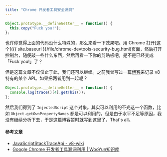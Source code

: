 ```yaml
---
title: "Chrome 开发者工具安全漏洞"
---
```


``` javascript
Object.prototype.__defineGetter__ = function() {
  this.copy("Fuck you!");
};
```

也许你觉得上面的代码没什么特殊的，那么来看一下效果吧。用 Chrome 打开[这个]({{ site.baseurl }}/file/chrome-devtools-security-bug.html)页面，然后打开控制台，随便敲一些什么东西，然后再看一下你的剪贴板吧，是不是已经变成「Fuck you!」了？

但是这篇文章不仅仅止于此，我们还可以继续。之前我曾写过一篇[博客](http://segmentfault.com/blog/intptr/1190000000742286)来记录 v8 特有的某个 API。如果把两者用到一起呢？

``` javascript
Object.prototype.__defineGetter__ = function() {
  console.log(trace()[4].getThis());
};
```

然后我们得到了 `InjectedScript` 这个对象。其实可以利用的不光这一个函数，比如 `Object.getOwnPropertyNames` 都是可以利用的。但是由于水平不足等原因，我没有继续分析下去，于是这篇博客暂时就写到这里了，That's all。

#### 参考文章

- [JavaScriptStackTraceApi - v8-wiki](https://code.google.com/p/v8-wiki/wiki/JavaScriptStackTraceApi)
- [Google Chrome 开发者工具漏洞利用 \| WooYun知识库](http://drops.wooyun.org/papers/974)
